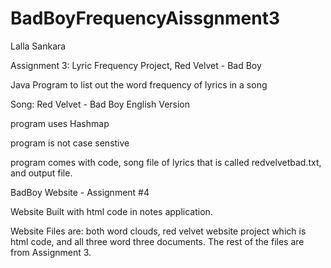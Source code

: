 # BadBoyFrequencyAissgnment3
Lalla Sankara

Assignment 3: Lyric Frequency Project, Red Velvet - Bad Boy 

Java Program to list out the word frequency of lyrics in a song

Song: Red Velvet - Bad Boy English Version 

program uses Hashmap

program is not case senstive 

program comes with code, song file of lyrics that is called redvelvetbad.txt, and output file. 

BadBoy Website - Assignment #4

Website Built with html code in notes application.

Website Files are: both word clouds, red velvet website project which is html code, and all three word three documents. The rest of the files are from Assignment 3. 
